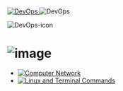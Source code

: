 #
 <a href="https://github.com/Kumarsanjeet1/DevOps">
  <img alt="DevOps" src="https://user-images.githubusercontent.com/89514486/153136311-f0de1147-c3bc-4e89-aafa-6ca908731aa6.png">  </a>
   <img alt="DevOps" src="https://user-images.githubusercontent.com/89514486/153139166-f5f99c72-19c0-4887-a1be-df30f6f38c1b.png">




![DevOps-icon](https://user-images.githubusercontent.com/89514486/153134240-82d70c02-8fde-4a82-96c4-6eba2cf70dc9.png)
 #
#     ![image](https://user-images.githubusercontent.com/89514486/155832681-6ddd535a-b5e7-490b-b4cc-80cda8c16cde.png)

  - <a href="https://github.com/Kumarsanjeet1/DevOps/blob/master/Computer%20Networking.md">
         <img alt="Computer Network" src="https://user-images.githubusercontent.com/89514486/156744502-3203489f-ed1c-479a-a286-a4d1cf23c384.png">  </a>
      
  - <a href="https://github.com/Kumarsanjeet1/DevOps/blob/master/Linux%20and%20Terminal%20commands.md">
         <img alt="Linux and Terminal Commands" src="https://user-images.githubusercontent.com/89514486/156744157-6d2a8d7a-64b5-4544-9930-0f5038f38b2e.png">  </a>


